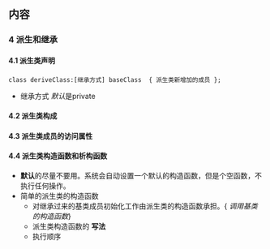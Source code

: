 ##  内容
###  4 派生和继承
####  4.1 派生类声明
`
class deriveClass:[继承方式] baseClass 
{
	派生类新增加的成员
};
`

+ 继承方式 *默认*是private 

####  4.2 派生类构成
####  4.3 派生类成员的访问属性

####  4.4 派生类构造函数和析构函数
+ **默认**的尽量不要用。系统会自动设置一个默认的构造函数，但是个空函数，不执行任何操作。
+ 简单的派生类的构造函数
	+ 对继承过来的基类成员初始化工作由派生类的构造函数承担。{ *调用基类的构造函数*}
	+ 派生类构造函数的 **写法**
	+ 执行顺序